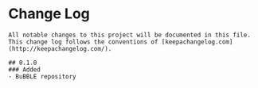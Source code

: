 # Change Log
    All notable changes to this project will be documented in this file. This change log follows the conventions of [keepachangelog.com](http://keepachangelog.com/).  
    
    ## 0.1.0 
    ### Added
    - BuBBLE repository 
